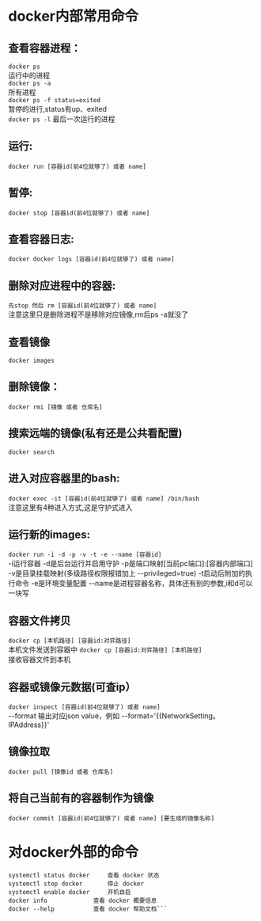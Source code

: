 # docker内部常用命令
## 查看容器进程：
`docker ps`  
  运行中的进程  
`docker ps -a`  
  所有进程  
`docker ps -f status=exited`   
  暂停的进行,status有up、exited    
`docker ps -l` 
  最后一次运行的进程  
## 运行: 
`docker run [容器id(前4位就够了) 或者 name]`
## 暂停: 
`docker stop [容器id(前4位就够了) 或者 name]`
## 查看容器日志: 
 `docker docker logs [容器id(前4位就够了) 或者 name]`
## 删除对应进程中的容器: 
`先stop 然后 rm [容器id(前4位就够了) 或者 name]`   
  注意这里只是删除进程不是移除对应镜像,rm后ps -a就没了
## 查看镜像
`docker images`
## 删除镜像： 
`docker rmi [镜像 或者 仓库名]`
## 搜索远端的镜像(私有还是公共看配置)
`docker search`
## 进入对应容器里的bash: 
`docker exec -it [容器id(前4位就够了) 或者 name] /bin/bash`   
  注意这里有4种进入方式,这是守护式进入
## 运行新的images: 
`docker run -i -d -p -v -t -e --name [容器id]`   
  -i运行容器 -d是后台运行并启用守护 -p是端口映射[当前pc端口]:[容器内部端口] -v是目录挂载映射(多级路径权限报错加上 --privileged=true) -t启动后附加的执行命令 -e是环境变量配置 --name是进程容器名称，具体还有别的参数,i和d可以一块写
## 容器文件拷贝
`docker cp [本机路径] [容器id:对弈路径]`  
  本机文件发送到容器中
`docker cp [容器id:对弈路径] [本机路径]`  
  接收容器文件到本机
## 容器或镜像元数据(可查ip）
`docker inspect [容器id(前4位就够了) 或者 name]`  
  --format 输出对应json value，例如 --format='{{NetworkSetting。IPAddress}}'
## 镜像拉取
`docker pull [镜像id 或者 仓库名]`
## 将自己当前有的容器制作为镜像
`docker commit [容器id(前4位就够了) 或者 name] [要生成的镜像名称]`
# 对docker外部的命令
```systemctl start docker		启动 docker
systemctl status docker		查看 docker 状态
systemctl stop docker		停止 docker
systemctl enable docker		开机自启
docker info 			查看 docker 概要信息
docker --help			查看 docker 帮助文档```
